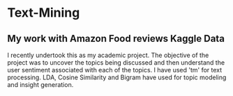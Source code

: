 # Text-Mining
## My work with Amazon Food reviews Kaggle Data
I recently undertook this as my academic project. The objective of the project was to uncover the topics being discussed and then understand the user sentiment associated with each of the topics.
I have used 'tm' for text processing. LDA, Cosine Similarity and Bigram have used for topic modeling and insight generation. 
